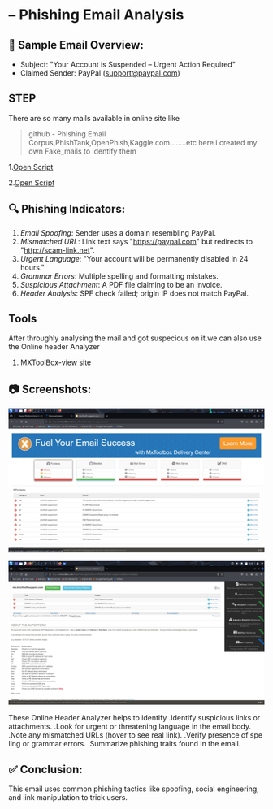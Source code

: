 # – Phishing Email Analysis

## 📧 Sample Email Overview:
- Subject: "Your Account is Suspended – Urgent Action Required"
- Claimed Sender: PayPal (support@paypaI.com)

## STEP 
There are so many mails available in online site like 
  >github - Phishing Email Corpus,PhishTank,OpenPhish,Kaggle.com........etc
here i created my own Fake_mails to identify them

1.[Open Script](https://github.com/JAYAPALKALURI/Sample-Phishing-Mails/blob/9224ed2329e6c9b78d4e2bb18cf61ddaa65b2e43/Phishing_Mail_Dataset/Fake-mail.txt)

2.[Open Script](https://github.com/JAYAPALKALURI/Sample-Phishing-Mails/blob/9224ed2329e6c9b78d4e2bb18cf61ddaa65b2e43/Phishing_Mail_Dataset/Fake_Mail2.txt)


## 🔍 Phishing Indicators:
1. *Email Spoofing*: Sender uses a domain resembling PayPal.
2. *Mismatched URL*: Link text says "https://paypal.com" but redirects to "http://scam-link.net".
3. *Urgent Language*: "Your account will be permanently disabled in 24 hours."
4. *Grammar Errors*: Multiple spelling and formatting mistakes.
5. *Suspicious Attachment*: A PDF file claiming to be an invoice.
6. *Header Analysis*: SPF check failed; origin IP does not match PayPal.

## Tools
After throughly analysing the mail and got suspecious on it.we can also use the Online header Analyzer

1. MXToolBox-[view site](https://mxtoolbox.com/)
   
## 📷 Screenshots:
![image alt](https://github.com/JAYAPALKALURI/Sample-Phishing-Mails/blob/01a4a9eb8939bf1667ebdddf2cf5afb663e34d5c/Phishing_Mail_Dataset/Screenshot_2025-06-25_06_38_36.png)

![image alt](https://github.com/JAYAPALKALURI/Sample-Phishing-Mails/blob/73dec06ca70ff2bec7b5c41698c6a9e014541bfd/Phishing_Mail_Dataset/Screenshot_2025-06-25_06_36_11.png)

These Online Header Analyzer helps to identify
 .Identify suspicious links or attachments.
 .Look for urgent or threatening language in the email body.
 .Note any mismatched URLs (hover to see real link).
 .Verify presence of spe ling or grammar errors.
 .Summarize phishing traits found in the email.

## ✅ Conclusion:
This email uses common phishing tactics like spoofing, social engineering, and link manipulation to trick users.
